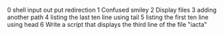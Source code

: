 0 shell input out put redirection
1 Confused smiley
2 Display files
3 adding another path
4 listing the last ten line using tail
5 listing the first ten line using head
6 Write a script that displays the third line of the file "iacta"
